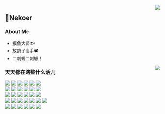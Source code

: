 <a href="https://github.com/anuraghazra/github-readme-stats">
  <img align="right" src="https://github-readme-stats.vercel.app/api?username=Nekoer&show_icons=true&hide_border=true&include_all_commits_disable=false&custom_title=牧瀬くりす最高だ！！！&count_private=true">
</a>

## 🌱Nekoer
### About Me
- 摸鱼大师🐟
- 放鸽子高手🕊
- 二刺螈二刺螈！

<a href=#>
  <img align="right" src="https://github-readme-stats.vercel.app/api/top-langs/?username=Nekoer&layout=compact&hide_border=true">
</a>

### 天天都在瞎整什么活儿

![](https://img.shields.io/badge/-python-3776ab?style=flat-square&logo=python&logoColor=fff)
![](https://img.shields.io/badge/-python-3776ab?style=flat-square&logo=python&logoColor=fff)
![](https://img.shields.io/badge/-python-3776ab?style=flat-square&logo=python&logoColor=fff)
![](https://img.shields.io/badge/-python-3776ab?style=flat-square&logo=python&logoColor=fff)
![](https://img.shields.io/badge/-python-3776ab?style=flat-square&logo=python&logoColor=fff)
![](https://img.shields.io/badge/-python-3776ab?style=flat-square&logo=python&logoColor=fff)
<br>
![](https://img.shields.io/badge/-HTML5-e34f26?style=flat-square&logo=HTML5&logoColor=fff)
![](https://img.shields.io/badge/-HTML5-e34f26?style=flat-square&logo=HTML5&logoColor=fff)
![](https://img.shields.io/badge/-HTML5-e34f26?style=flat-square&logo=HTML5&logoColor=fff)
![](https://img.shields.io/badge/-HTML5-e34f26?style=flat-square&logo=HTML5&logoColor=fff)
![](https://img.shields.io/badge/-HTML5-e34f26?style=flat-square&logo=HTML5&logoColor=fff)
![](https://img.shields.io/badge/-HTML5-e34f26?style=flat-square&logo=HTML5&logoColor=fff)
<br>
![](https://img.shields.io/badge/-Vue.js-e34f26?style=flat-square&logo=javascript&logoColor=fff)
![](https://img.shields.io/badge/-Vue.js-e34f26?style=flat-square&logo=javascript&logoColor=fff)
![](https://img.shields.io/badge/-Vue.js-e34f26?style=flat-square&logo=javascript&logoColor=fff)
![](https://img.shields.io/badge/-Vue.js-e34f26?style=flat-square&logo=javascript&logoColor=fff)
![](https://img.shields.io/badge/-Vue.js-e34f26?style=flat-square&logo=javascript&logoColor=fff)
![](https://img.shields.io/badge/-Vue.js-e34f26?style=flat-square&logo=javascript&logoColor=fff)
<br>
![](https://img.shields.io/badge/-Java-ce0000?style=flat-square&logo=Java&logoColor=fff)
![](https://img.shields.io/badge/-Java-ce0000?style=flat-square&logo=Java&logoColor=fff)
![](https://img.shields.io/badge/-Java-ce0000?style=flat-square&logo=Java&logoColor=fff)
![](https://img.shields.io/badge/-Java-ce0000?style=flat-square&logo=Java&logoColor=fff)
![](https://img.shields.io/badge/-Java-ce0000?style=flat-square&logo=Java&logoColor=fff)
![](https://img.shields.io/badge/-Java-ce0000?style=flat-square&logo=Java&logoColor=fff)
![](https://img.shields.io/badge/-Java-ce0000?style=flat-square&logo=Java&logoColor=fff)
<br>
![](https://img.shields.io/badge/-kotlin-3776ab?style=flat-square&logo=kotlin&logoColor=green)
![](https://img.shields.io/badge/-kotlin-3776ab?style=flat-square&logo=kotlin&logoColor=green)
![](https://img.shields.io/badge/-kotlin-3776ab?style=flat-square&logo=kotlin&logoColor=green)
![](https://img.shields.io/badge/-kotlin-3776ab?style=flat-square&logo=kotlin&logoColor=green)
![](https://img.shields.io/badge/-kotlin-3776ab?style=flat-square&logo=kotlin&logoColor=green)
![](https://img.shields.io/badge/-kotlin-3776ab?style=flat-square&logo=kotlin&logoColor=green)
